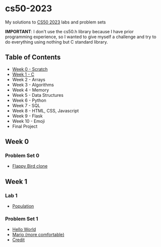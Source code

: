 # cs50-2023

My solutions to [CS50 2023](https://learning.edx.org/course/course-v1:HarvardX+CS50+X/home) labs and problem sets

**IMPORTANT**: I don't use the cs50.h library because I have prior programming experience, so I wanted to give myself a challenge and try to do everything using nothing but C standard library.

## Table of Contents

- [Week 0 - Scratch](#week-0)
- [Week 1 - C](#week-1)
- Week 2 - Arrays
- Week 3 - Algorithms
- Week 4 - Memory
- Week 5 - Data Structures
- Week 6 - Python
- Week 7 - SQL
- Week 8 - HTML, CSS, Javascript
- Week 9 - Flask
- Week 10 - Emoji
- Final Project

## Week 0

### Problem Set 0

- [Flappy Bird clone](/Week%200/Toucan.sb3)

## Week 1

### Lab 1

- [Population](/Week%201/Lab%201/population.c)

### Problem Set 1

- [Hello World](/Week%201/Problem%20Set%201/hello.c)
- [Mario (more comfortable)](/Week%201/Problem%20Set%201/mario-more.c)
- [Credit](/Week%201/Problem%20Set%201/credit.c)

